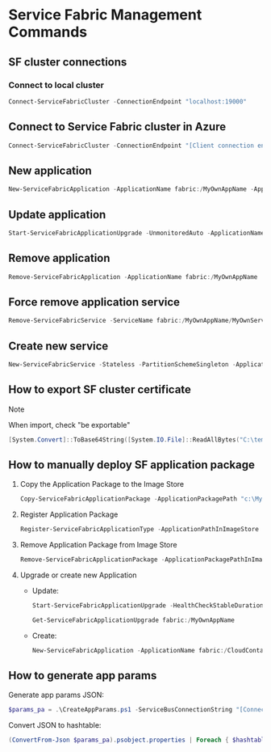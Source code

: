# Service Fabric Management Commands

## SF cluster connections

### Connect to local cluster

```powershell
Connect-ServiceFabricCluster -ConnectionEndpoint "localhost:19000"
```

## Connect to Service Fabric cluster in Azure

```powershell
Connect-ServiceFabricCluster -ConnectionEndpoint "[Client connection endpoint]" -AzureActiveDirectory -ServerCertThumbprint "[Cluster certificates thumbprint]"
```

## New application

```powershell
New-ServiceFabricApplication -ApplicationName fabric:/MyOwnAppName -ApplicationTypeName "MyOwnAppType" -ApplicationTypeVersion "" -ApplicationParameter
```

## Update application

```powershell
Start-ServiceFabricApplicationUpgrade -UnmonitoredAuto -ApplicationName fabric:/MyOwnAppName -ApplicationTypeVersion "" -ApplicationParameter
```

## Remove application

```powershell
Remove-ServiceFabricApplication -ApplicationName fabric:/MyOwnAppName
```

## Force remove application service

```powershell
Remove-ServiceFabricService -ServiceName fabric:/MyOwnAppName/MyOwnService -ForceRemove
```

## Create new service

```powershell
New-ServiceFabricService -Stateless -PartitionSchemeSingleton -ApplicationName fabric:/MyOwnAppName -ServiceName fabric:/MyOwnAppName/MyOwnService -ServiceTypeName MyOwnServiceType -InstanceCount 1 -DefaultMoveCost Zero -ServicePackageActivationMode ExclusiveProcess
```

## How to export SF cluster certificate

> [!NOTE]
> When import, check "be exportable"

```powershell
[System.Convert]::ToBase64String([System.IO.File]::ReadAllBytes("C:\temp\certs\cert-with-pwd.pfx"))
```

## How to manually deploy SF application package

1. Copy the Application Package to the Image Store

    ```powershell
    Copy-ServiceFabricApplicationPackage -ApplicationPackagePath "c:\MyOwnAppName\pkg\Release" -ApplicationPackagePathInImageStore "MyOwnAppName\my_image"
    ```

1. Register Application Package

    ```powershell
    Register-ServiceFabricApplicationType -ApplicationPathInImageStore "MyOwnAppName\my_image" -TimeoutSec 600
    ```

1. Remove Application Package from Image Store

    ```powershell
    Remove-ServiceFabricApplicationPackage -ApplicationPackagePathInImageStore "MyOwnAppName\my_image" -ImageStoreConnectionString fabric:ImageStore
    ```

1. Upgrade or create new Application

    - Update:

        ```powershell
        Start-ServiceFabricApplicationUpgrade -HealthCheckStableDurationSec 60 -UpgradeDomainTimeoutSec 1200 -UpgradeTimeout 3000 -FailureAction Rollback -Monitored -ApplicationName fabric:/MyOwnAppName -ApplicationTypeVersion ""
        
        Get-ServiceFabricApplicationUpgrade fabric:/MyOwnAppName
        ```

    - Create:

        ```powershell
        New-ServiceFabricApplication -ApplicationName fabric:/CloudContactExpert_Tenant -ApplicationTypeName "MyOwnAppType" -ApplicationTypeVersion "" -ApplicationParameter
        ```

## How to generate app params

Generate app params JSON:

```powershell
$params_pa = .\CreateAppParams.ps1 -ServiceBusConnectionString "[Connection string]" -ApplicationInsightsKey "[Application Insights key]"
```

Convert JSON to hashtable:

```powershell
(ConvertFrom-Json $params_pa).psobject.properties | Foreach { $hashtable_pa[$_.Name] = $_.Value }
```
